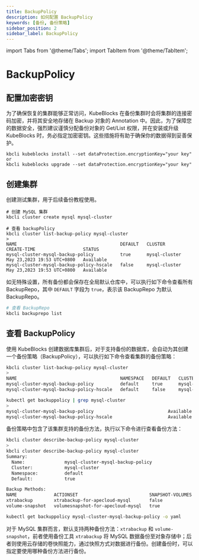 ```yaml
---
title: BackupPolicy
description: 如何配置 BackupPolicy
keywords: [备份, 备份策略]
sidebar_position: 2
sidebar_label: BackupPolicy
---
```


import Tabs from '@theme/Tabs';
import TabItem from '@theme/TabItem';

# BackupPolicy

## 配置加密密钥

为了确保恢复的集群能够正常访问，KubeBlocks 在备份集群时会将集群的连接密码加密，并将其安全地存储在 Backup 对象的 Annotation 中。因此，为了保障您的数据安全，强烈建议谨慎分配备份对象的 Get/List 权限，并在安装或升级 KubeBlocks 时，务必指定加密密钥。这些措施将有助于确保你的数据得到妥善保护。

```shell
kbcli kubeblocks install --set dataProtection.encryptionKey="your key"
or
kbcli kubeblocks upgrade --set dataProtection.encryptionKey="your key"
```

## 创建集群

创建测试集群，用于后续备份教程使用。

```shell
# 创建 MySQL 集群
kbcli cluster create mysql mysql-cluster

# 查看 backupPolicy
kbcli cluster list-backup-policy mysql-cluster
>
NAME                                       DEFAULT   CLUSTER         CREATE-TIME                  STATUS      
mysql-cluster-mysql-backup-policy          true      mysql-cluster   May 23,2023 19:53 UTC+0800   Available   
mysql-cluster-mysql-backup-policy-hscale   false     mysql-cluster   May 23,2023 19:53 UTC+0800   Available
```

如无特殊设置，所有备份都会保存在全局默认仓库中，可以执行如下命令查看所有 BackupRepo，其中 `DEFAULT` 字段为 `true`，表示该 BackupRepo 为默认 BackupRepo。

```bash
# 查看 BackupRepo
kbcli backuprepo list
```

## 查看 BackupPolicy

使用 KubeBlocks 创建数据库集群后，对于支持备份的数据库，会自动为其创建一个备份策略（BackupPolicy），可以执行如下命令查看集群的备份策略：

<Tabs>

<TabItem value="kbcli" label="kbcli" default>

```bash
kbcli cluster list-backup-policy mysql-cluster
>
NAME                                       NAMESPACE   DEFAULT   CLUSTER         CREATE-TIME                  STATUS
mysql-cluster-mysql-backup-policy          default     true      mysql-cluster   Oct 30,2023 14:34 UTC+0800   Available
mysql-cluster-mysql-backup-policy-hscale   default     false     mysql-cluster   Oct 30,2023 14:34 UTC+0800   Available
```

</TabItem>

<TabItem value="kubectl" label="kubectl">

```bash
kubectl get backuppolicy | grep mysql-cluster
>
mysql-cluster-mysql-backup-policy                            Available   35m
mysql-cluster-mysql-backup-policy-hscale                     Available   35m
```

</TabItem>

</Tabs>

备份策略中包含了该集群支持的备份方法，执行以下命令进行查看备份方法：

<Tabs>

<TabItem value="kbcli" label="kbcli" default>

```bash
kbcli cluster describe-backup-policy mysql-cluster
> 
kbcli cluster describe-backup-policy mysql-cluster
Summary:
  Name:               mysql-cluster-mysql-backup-policy
  Cluster:            mysql-cluster
  Namespace:          default
  Default:            true

Backup Methods:
NAME              ACTIONSET                           SNAPSHOT-VOLUMES
xtrabackup        xtrabackup-for-apecloud-mysql       false
volume-snapshot   volumesnapshot-for-apecloud-mysql   true
```

</TabItem>

<TabItem value="kubectl" label="kubectl">

```bash
kubectl get backuppolicy mysql-cluster-mysql-backup-policy -o yaml
```

</TabItem>

</Tabs>

对于 MySQL 集群而言，默认支持两种备份方法：`xtrabackup` 和 `volume-snapshot`，前者使用备份工具 `xtrabackup` 将 MySQL 数据备份至对象存储中；后者则使用云存储的卷快照能力，通过快照方式对数据进行备份。创建备份时，可以指定要使用哪种备份方法进行备份。
